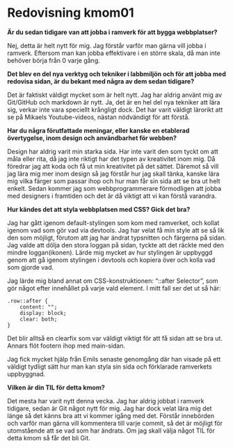 ---
---
Redovisning kmom01
=========================


**Är du sedan tidigare van att jobba i ramverk för att bygga webbplatser?**

Nej, detta är helt nytt för mig. Jag förstår varför man gärna vill jobba i ramverk. Eftersom man kan jobba effektivare i en större skala, då man inte behöver börja från 0 varje gång.

**Det blev en del nya verktyg och tekniker i labbmiljön och för att jobba med redovisa sidan, är du bekant med några av dem sedan tidigare?**

Det är faktiskt väldigt mycket som är helt nytt. Jag har aldrig använt mig av Git/GitHub och markdown är nytt. Ja, det är en hel del nya tekniker att lära sig, verkar inte vara speciellt krångligt dock. Det har varit väldigt lärorikt att se på Mikaels Youtube-videos, nästan nödvändigt för att förstå.

**Har du några förutfattade meningar, eller kanske en etablerad övertygelse, inom design och användbarhet för webben?**

Design har aldrig varit min starka sida. Har inte varit den som tyckt om att måla eller rita, då jag inte riktigt har det typen av kreativitet inom mig. Då föredrar jag att koda och få ut min kreativitet på det sättet. Däremot så vill jag lära mig mer inom design så jag förstår hur jag skall tänka, kanske lära mig vilka färger som passar ihop och hur man får sin sida att se bra ut helt enkelt. Sedan kommer jag som webbprogrammerare förmodligen att jobba med designers i framtiden och det är då viktigt att vi kan förstå varandra.

**Hur kändes det att styla webbplatsen med CSS? Gick det bra?**

Jag har gått igenom default-stylingen som kom med ramverket, och kollat igenom vad som gör vad via devtools. Jag har velat få min style att se så lik den som möjligt, förutom att jag har ändrat typsnitten och färgerna på sidan. Jag valde att dölja den stora loggan på sidan, tyckte att det räckte med den mindre loggan(ikonen). Lärde mig mycket av hur stylingen är uppbyggd genom att gå igenom stylingen i devtools och kopiera över och kolla vad som gjorde vad.

Jag lärde mig bland annat om CSS-konstruktionen: “::after Selector”, som gör något efter innehållet på varje vald element. I mitt fall ser det ut så här:

```
.row::after {
    content: "";
    display: block;
    clear: both;
}
```
Det blir alltså en clearfix som var väldigt viktigt för att få sidan att se bra ut. Annars flöt footern ihop med main-sidan.

Jag fick mycket hjälp från Emils senaste genomgång där han visade på ett väldigt tydligt sätt hur man kan styla sin sida och förklarade ramverkets uppbyggnad.

**Vilken är din TIL för detta kmom?**

Det mesta har varit nytt denna vecka. Jag har aldrig jobbat i ramverk tidigare, sedan är Git något nytt för mig. Jag har dock velat lära mig det länge så det känns bra att vi kommer igång med det. Förstår innebörden och varför man gärna vill kommentera till varje commit, så det är möjligt för utomstående att se vad som har ändrats. Om jag skall välja något TIL för detta kmom så får det bli Git.
